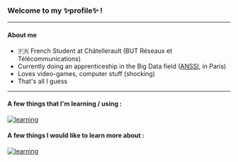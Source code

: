 ### Welcome to my ✨profile✨ !

---

#### About me
- 🇫🇷 French Student at Châtellerault (BUT Réseaux et Télécommunications)
- Currently doing an apprenticeship in the Big Data field ([ANSSI](https://cyber.gouv.fr/), in Paris)
- Loves video-games, computer stuff (shocking)
- That's all I guess

---

#### A few things that I'm learning  / using :

[![learning](https://skillicons.dev/icons?i=bash,powershell,py,rust,md,docker,postgres,mysql,linux)](https://skillicons.dev)

#### A few things I would like to learn more about :

[![learning](https://skillicons.dev/icons?i=react,js,html,css,astro,tailwind,elasticsearch)](https://skillicons.dev)
